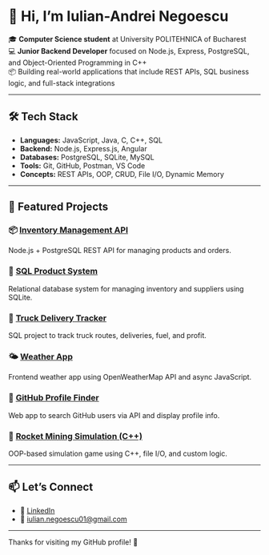 # 👋 Hi, I’m Iulian-Andrei Negoescu

🎓 **Computer Science student** at University POLITEHNICA of Bucharest  
💻 **Junior Backend Developer** focused on Node.js, Express, PostgreSQL, and Object-Oriented Programming in C++  
📦 Building real-world applications that include REST APIs, SQL business logic, and full-stack integrations  

---

## 🛠️ Tech Stack
- **Languages:** JavaScript, Java, C, C++, SQL
- **Backend:** Node.js, Express.js, Angular
- **Databases:** PostgreSQL, SQLite, MySQL
- **Tools:** Git, GitHub, Postman, VS Code
- **Concepts:** REST APIs, OOP, CRUD, File I/O, Dynamic Memory

---

## 🚀 Featured Projects

### 📦 [Inventory Management API](https://github.com/IuliNegoescu/inventory-management-api)  
Node.js + PostgreSQL REST API for managing products and orders.

### 🧾 [SQL Product System](https://github.com/IuliNegoescu/SQL_Project2)  
Relational database system for managing inventory and suppliers using SQLite.

### 🚚 [Truck Delivery Tracker](https://github.com/IuliNegoescu/Project1_SQL)  
SQL project to track truck routes, deliveries, fuel, and profit.

### 🌤️ [Weather App](https://github.com/IuliNegoescu/weather-app)  
Frontend weather app using OpenWeatherMap API and async JavaScript.

### 👤 [GitHub Profile Finder](https://github.com/IuliNegoescu/GitHub_User_Finder)  
Web app to search GitHub users via API and display profile info.

### 🧠 [Rocket Mining Simulation (C++)](https://github.com/IuliNegoescu/POO-Homework2)  
OOP-based simulation game using C++, file I/O, and custom logic.

---

## 📫 Let’s Connect

- 💼 [LinkedIn](https://www.linkedin.com/in/iulian-andrei-negoescu-44a01b369/)
- 📧 iulian.negoescu01@gmail.com

---

Thanks for visiting my GitHub profile! 🚀
